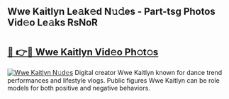 ## Wwe Kaitlyn Le𝚊k𝚎d N𝚞𝚍es - Part-tsg Photos Vid𝚎o Le𝚊ks RsNoR

# <h2><a href="http://fbdg5w3.evod.top/?m=Wwe+Kaitlyn">🔗 👉🔴 Wwe Kaitlyn Vid𝚎o Ph𝚘t𝚘s</a></h2>

[![Wwe Kaitlyn N𝚞d𝚎s](https://i.imgur.com/8V9OHl7.gif)](http://fbdg5w3.evod.top/?m=Wwe+Kaitlyn)
Digital creator Wwe Kaitlyn known for dance trend performances and lifestyle vlogs. Public figures Wwe Kaitlyn can be role models for both positive and negative behaviors. 
